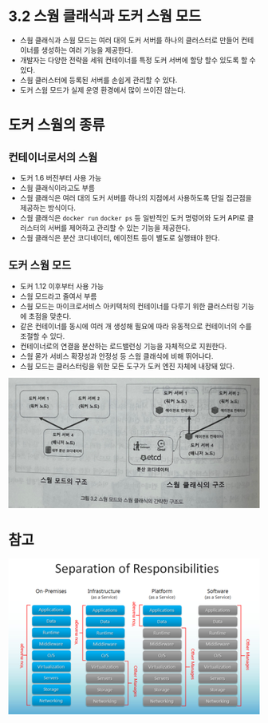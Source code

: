 # 3.2 스웜 클래식과 도커 스웜 모드

- 스웜 클래식과 스웜 모드는 여러 대의 도커 서버를 하나의 클러스터로 만들어 컨테이너를 생성하는 여러 기능을 제공한다.
- 개발자는 다양한 전략을 세워 컨테이너를 특정 도커 서버에 할당 할수 있도록 할 수 있다.
- 스웜 클러스터에 등록된 서버를 손쉽게 관리할 수 있다.
- 도커 스웜 모드가 실제 운영 환경에서 많이 쓰이진 않는다.

# 도커 스웜의 종류

## 컨테이너로서의 스웜

- 도커 1.6 버전부터 사용 가능
- 스웜 클래식이라고도 부름
- 스웜 클래식은 여러 대의 도커 서버를 하나의 지점에서 사용하도록 단일 접근점을 제공하는 방식이다.
- 스웜 클래식은 `docker run` `docker ps` 등 일반적인 도커 명렁어와 도커 API로 클러스터의 서버를 제어하고 관리할 수 있는 기능을 제공한다.
- 스웜 클래식은 분산 코디네이터, 에이전트 등이 별도로 실행돼야 한다.

## 도커 스웜 모드

- 도커 1.12 이후부터 사용 가능
- 스웜 모드라고 줄여서 부름
- 스웜 모드는 마이크로서비스 아키텍처의 컨테이너를 다루기 위한 클러스터링 기능에 초점을 맞춘다.
- 같은 컨테이너를 동시에 여러 개 생성해 필요에 따라 유동적으로 컨테이너의 수를 조절할 수 있다.
- 컨테이너로의 연결을 분산하는 로드밸런싱 기능을 자체적으로 지원한다.
- 스웜 몯가 서비스 확장성과 안정성 등 스웜 클래식에 비해 뛰어나다.
- 스웜 모드는 클러스터링을 위한 모든 도구가 도커 엔진 자체에 내장돼 있다.

![Untitled](./images/3-2/Untitled.png)

# 참고

![Untitled](./images/3-2/Untitled%201.png)
